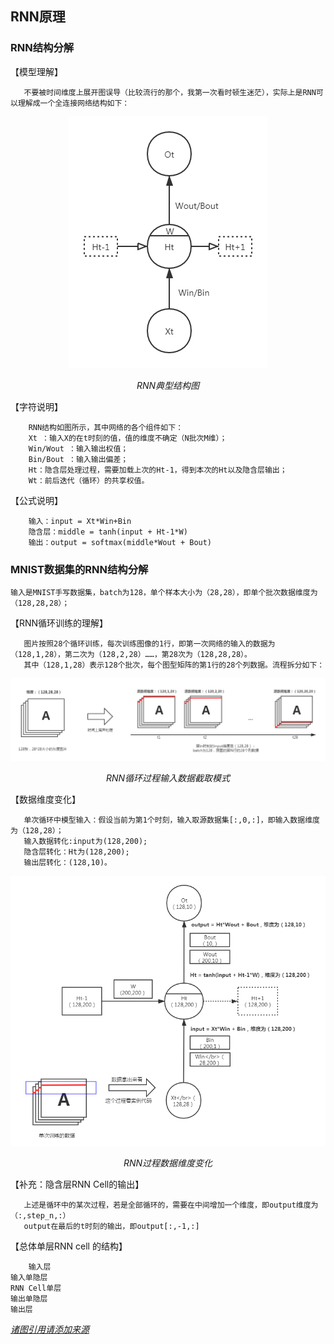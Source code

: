 ## RNN原理

### RNN结构分解
  
  【模型理解】 
  
       不要被时间维度上展开图误导（比较流行的那个，我第一次看时顿生迷茫），实际上是RNN可以理解成一个全连接网络结构如下：
<p align="center">
	<img src="https://github.com/tzhjzychg/dl/blob/master/material/RNN%E7%BB%8F%E5%85%B8%E7%BB%93%E6%9E%84.png" alt="Sample">
	<p align="center">
		<em>RNN典型结构图</em>
	</p>
</p>
  
  【字符说明】 
  
        RNN结构如图所示，其中网络的各个组件如下：
        Xt ：输入X的在t时刻的值，值的维度不确定（N批次M维）；
        Win/Wout ：输入输出权值；
        Bin/Bout ：输入输出偏差；
        Ht：隐含层处理过程，需要加载上次的Ht-1，得到本次的Ht以及隐含层输出；
        Wt：前后迭代（循环）的共享权值。

  
  【公式说明】 
  
        输入：input = Xt*Win+Bin
        隐含层：middle = tanh(input + Ht-1*W)
        输出：output = softmax(middle*Wout + Bout)

### MNIST数据集的RNN结构分解
    
    输入是MNIST手写数据集，batch为128，单个样本大小为（28,28），即单个批次数据维度为（128,28,28）；
  
  【RNN循环训练的理解】
  
       图片按照28个循环训练，每次训练图像的1行，即第一次网络的输入的数据为（128,1,28），第二次为（128,2,28）……，第28次为（128,28,28）。
       其中（128,1,28）表示128个批次，每个图型矩阵的第1行的28个列数据。流程拆分如下：
<p align="center">
	<img src="https://github.com/tzhjzychg/dl/blob/master/material/mnist%E6%A0%B7%E6%9C%AC%E5%9B%BE%E8%A7%A31.png" alt="Sample">
	<p align="center">
		<em>RNN循环过程输入数据截取模式</em>
	</p>
</p>
    
   【数据维度变化】
       
       单次循环中模型输入：假设当前为第1个时刻，输入取源数据集[:,0,:]，即输入数据维度为（128,28）；
       输入数据转化:input为(128,200);
       隐含层转化：Ht为(128,200);
       输出层转化：(128,10)。
       
<p align="center">
	<img src="https://github.com/tzhjzychg/dl/blob/master/material/mnist%E6%A0%B7%E6%9C%AC%E5%9B%BE%E8%A7%A32.png" alt="Sample">
	<p align="center">
		<em>RNN过程数据维度变化</em>
	</p>
</p>

   【补充：隐含层RNN Cell的输出】
       
       上述是循环中的某次过程，若是全部循环的，需要在中间增加一个维度，即output维度为（:,step_n,:）
       output在最后的t时刻的输出，即output[:,-1,:]
       
   【总体单层RNN cell 的结构】
        
        输入层
	输入单隐层
	RNN Cell单层
	输出单隐层
	输出层

[*诸图引用请添加来源*](https://github.com/tzhjzychg/dl/blob/master/material/)
